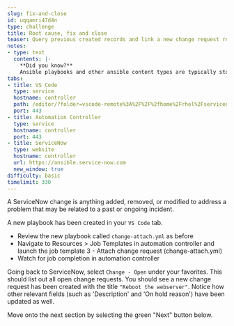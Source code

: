 ```yaml
---
slug: fix-and-close
id: uqqamri47d4n
type: challenge
title: Root cause, fix and close
teaser: Query previous created records and link a new change request record
notes:
- type: text
  contents: |-
    **Did you know?**
    Ansible playbooks and other ansible content types are typically stored in version control as plain text. This means that common approaches to continuous integration and continuous deployment are easily applied to automation content.
tabs:
- title: VS Code
  type: service
  hostname: controller
  path: /editor/?folder=vscode-remote%3A%2F%2F%2fhome%2Frhel%2Fservicenow_project
  port: 443
- title: Automation Controller
  type: service
  hostname: controller
  port: 443
- title: ServiceNow
  type: website
  hostname: controller
  url: https://ansible.service-now.com
  new_window: true
difficulty: basic
timelimit: 330
---
```

A ServiceNow change is anything added, removed, or modified to address a problem that may be related to a past or ongoing incident.

A new playbook has been created in your `VS Code` tab.
- Review the new playbook called `change-attach.yml` as before
- Navigate to Resources > Job Templates in automation controller and launch the job template 3 - Attach change request (change-attach.yml)
- Watch for job completion in automation controller

Going back to ServiceNow, select `Change - Open` under your favorites. This should list out all open change requests. You should see a new change request has been created with the title `"Reboot the webserver"`. Notice how other relevant fields (such as 'Description' and 'On hold reason') have been updated as well.

Move onto the next section by selecting the green "Next" button below.